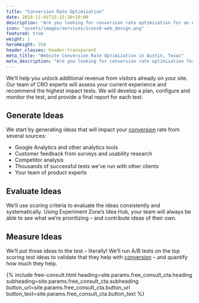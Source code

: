 ```yaml
---
title: "Conversion Rate Optimization"
date: 2018-11-01T15:15:26+10:00
description: "Are you looking for conversion rate optimization for an ecommerce website? Our team of CRO experts will assess your current experience & run the highest impact tests."
icon: "assets/images/services/icons8-web_design.png"
featured: true
weight: 1
heroHeight: 350
header_classes: header-transparent
meta_title: "Website Conversion Rate Optimization in Austin, Texas"
meta_description: "Are you looking for conversion rate optimization for an ecommerce website? Our team of CRO experts will assess your current experience & run the highest impact tests."
---
```


We’ll help you unlock additional revenue from visitors already on your site. Our team of CRO experts will assess your current experience and recommend the highest impact tests. We will develop a plan, configure and monitor the test, and provide a final report for each test.

## Generate Ideas

We start by generating ideas that will impact your <a class="glossary-word" href="https://experimentzone.com/support/glossary/#Conversion">conversion</a> rate from several sources:

- Google Analytics and other analytics tools
- Customer feedback from surveys and usability research
- Competitor analysis
- Thousands of successful tests we’ve run with other clients
- Your team of product experts

## Evaluate Ideas

We’ll use scoring criteria to evaluate the ideas consistently and systematically. Using Experiment Zone’s Idea Hub, your team will always be able to see what we’re prioritizing – and contribute ideas of their own.

## Measure Ideas

We’ll put those ideas to the test – literally! We’ll run A/B tests on the top scoring test ideas to validate that they help with <a class="glossary-word" href="https://experimentzone.com/support/glossary/#Conversion">conversion</a> – and quantify how much they help.

{% include free-consult.html heading=site.params.free_consult_cta.heading
subheading=site.params.free_consult_cta.subheading
button_url=site.params.free_consult_cta.button_url
button_text=site.params.free_consult_cta.button_text %}
